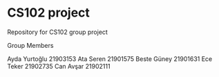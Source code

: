 ﻿# CS102 project
 Repository for CS102 group project

Group Members

Ayda Yurtoğlu 21903153
Ata Seren 21901575
Beste Güney 21901631
Ece Teker 21902735
Can Avşar 21902111
